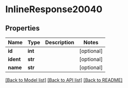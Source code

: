 # InlineResponse20040

## Properties
Name | Type | Description | Notes
------------ | ------------- | ------------- | -------------
**id** | **int** |  | [optional] 
**ident** | **str** |  | [optional] 
**name** | **str** |  | [optional] 

[[Back to Model list]](../README.md#documentation-for-models) [[Back to API list]](../README.md#documentation-for-api-endpoints) [[Back to README]](../README.md)

